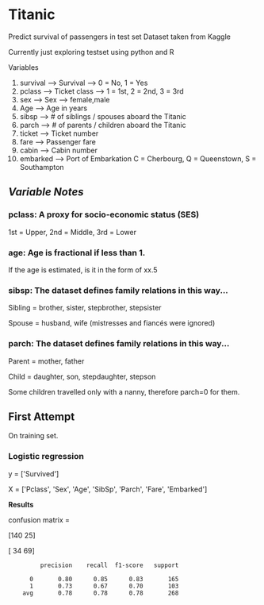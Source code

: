 # Titanic
Predict survival of passengers in test set
Dataset taken from Kaggle

Currently just exploring testset using python and R


Variables  
1. survival --> Survival	--> 0 = No, 1 = Yes
2. pclass	--> Ticket class	--> 1 = 1st, 2 = 2nd, 3 = 3rd
3. sex	--> Sex  --> female,male	
4. Age	--> Age in years	
5. sibsp	--> # of siblings / spouses aboard the Titanic	
6. parch	--> # of parents / children aboard the Titanic	
7. ticket	--> Ticket number	
8. fare	--> Passenger fare	
9. cabin	--> Cabin number	
10. embarked	--> Port of Embarkation	C = Cherbourg, Q = Queenstown, S = Southampton


## *Variable Notes*

### pclass: A proxy for socio-economic status (SES)

1st = Upper, 2nd = Middle, 3rd = Lower

### age: Age is fractional if less than 1. 

If the age is estimated, is it in the form of xx.5

### sibsp: The dataset defines family relations in this way...

Sibling = brother, sister, stepbrother, stepsister

Spouse = husband, wife (mistresses and fiancés were ignored)

### parch: The dataset defines family relations in this way...

Parent = mother, father

Child = daughter, son, stepdaughter, stepson

Some children travelled only with a nanny, therefore parch=0 for them.


## **First Attempt** 

On training set.

### **Logistic regression**

y = ['Survived']

X = ['Pclass', 'Sex', 'Age', 'SibSp', 'Parch', 'Fare',
       'Embarked']
       
**Results**

confusion matrix =

[140  25]

[ 34  69]

             precision    recall  f1-score   support

          0       0.80      0.85      0.83       165
          1       0.73      0.67      0.70       103
        avg       0.78      0.78      0.78       268

